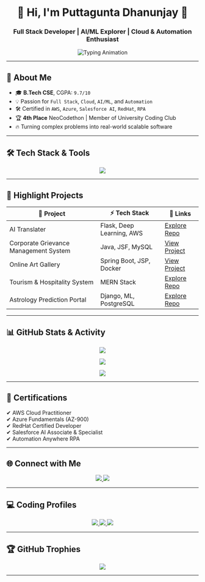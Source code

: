 <h1 align="center">🚀 Hi, I'm Puttagunta Dhanunjay 🚀</h1>
<h3 align="center">Full Stack Developer | AI/ML Explorer | Cloud & Automation Enthusiast</h3>

<p align="center">
  <img src="https://readme-typing-svg.demolab.com?font=Fira+Code&size=22&pause=1000&color=36BCF7&center=true&vCenter=true&width=800&lines=Full+Stack+Development+%7C+AI%2FML+%7C+Cloud+Computing+%7C+Automation;Building+Scalable+and+Intelligent+Applications;Always+Learning+New+Technologies" alt="Typing Animation" />
</p>


---

## 🌟 About Me

- 🎓 **B.Tech CSE**, CGPA: `9.7/10`  
- 💡 Passion for `Full Stack`, `Cloud`, `AI/ML`, and `Automation`  
- 🛠 Certified in `AWS`, `Azure`, `Salesforce AI`, `RedHat`, `RPA`  
- 🏆 **4th Place** NeoCodethon | Member of University Coding Club  
- 🔥 Turning complex problems into real-world scalable software  

---

## 🛠️ Tech Stack & Tools

<p align="center">
  <img src="https://skillicons.dev/icons?i=python,java,go,c,react,nodejs,spring,django,aws,azure,kubernetes,docker,tensorflow,mongodb,postgres,git,github,linux" />
</p>

---

## 💼 Highlight Projects

| 🚀 Project                                    | ⚡ Tech Stack                          | 🔗 Links                                                  |
|-----------------------------------------------|----------------------------------------|-----------------------------------------------------------|
| AI Translater                                 | Flask, Deep Learning, AWS              | [Explore Repo](https://github.com/Dhanunjay7777)          |
| Corporate Grievance Management System         | Java, JSF, MySQL                       | [View Project](https://github.com/Dhanunjay7777/EmployeeGrevance) |
| Online Art Gallery                            | Spring Boot, JSP, Docker               | [View Project](https://github.com/Dhanunjay7777/ArtSpectrum) |
| Tourism & Hospitality System                  | MERN Stack                             | [Explore Repo](https://github.com/Dhanunjay7777/Tourismpro) |
| Astrology Prediction Portal                   | Django, ML, PostgreSQL                 | [Explore Repo](https://github.com/Dhanunjay7777/Astro)    |

---

## 📊 GitHub Stats & Activity

<p align="center">
  <img src="https://github-readme-stats.vercel.app/api?username=Dhanunjay7777&show_icons=true&theme=tokyonight&hide_border=true" />
</p>

<p align="center">
  <img src="https://github-readme-streak-stats.herokuapp.com?user=Dhanunjay7777&theme=tokyonight&hide_border=true" />
</p>

<p align="center">
  <img src="https://github-readme-stats.vercel.app/api/top-langs/?username=Dhanunjay7777&layout=compact&theme=tokyonight&hide_border=true" />
</p>

---

## 🏅 Certifications

✔ AWS Cloud Practitioner  
✔ Azure Fundamentals (AZ-900)  
✔ RedHat Certified Developer  
✔ Salesforce AI Associate & Specialist  
✔ Automation Anywhere RPA  

---

## 🌐 Connect with Me

<p align="center">
  <a href="https://www.linkedin.com/in/puttagunta-dhanunjay-48241626a/">
    <img src="https://img.shields.io/badge/LinkedIn-blue?style=for-the-badge&logo=linkedin" />
  </a>
  <a href="mailto:2200030719cseh@gmail.com">
    <img src="https://img.shields.io/badge/Gmail-D14836?style=for-the-badge&logo=gmail&logoColor=white" />
  </a>
</p>

---

## 💻 Coding Profiles

<p align="center">
  <a href="https://leetcode.com/u/klu_2200030719/">
    <img src="https://img.shields.io/badge/LeetCode-FFA116?style=for-the-badge&logo=leetcode&logoColor=black" />
  </a>
  <a href="https://www.hackerrank.com/profile/klu_2200030719">
    <img src="https://img.shields.io/badge/HackerRank-2EC866?style=for-the-badge&logo=hackerrank&logoColor=white" />
  </a>
  <a href="https://www.codechef.com/users/klu2200030719">
    <img src="https://img.shields.io/badge/CodeChef-5B4638?style=for-the-badge&logo=codechef&logoColor=white" />
  </a>
</p>

---

## 🏆 GitHub Trophies

<p align="center">
  <img src="https://github-profile-trophy.vercel.app/?username=Dhanunjay7777&theme=gruvbox&no-bg=true&margin-w=10" />
</p>

---

